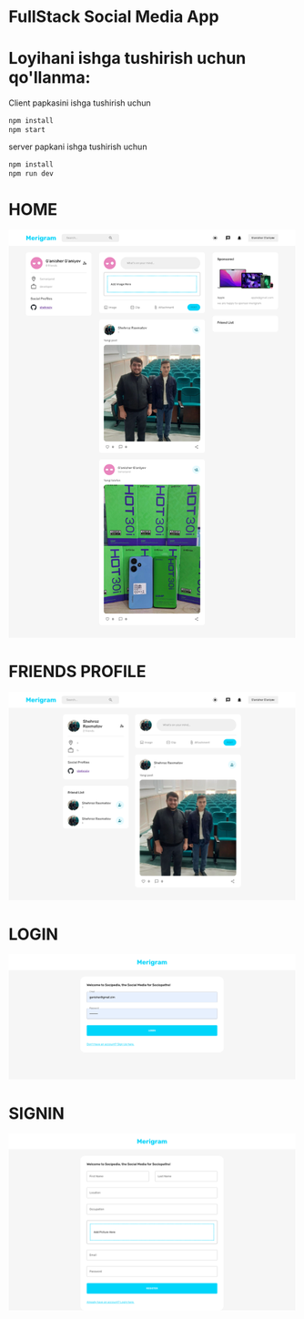 # FullStack Social Media App

# Loyihani ishga tushirish uchun qo'llanma:
<p>Client papkasini ishga tushirish uchun</p>

```
npm install
npm start
```

<p>server papkani ishga tushirish uchun</p>

```
npm install
npm run dev
``` 
# HOME
<img src="./assets/home.png">

# FRIENDS PROFILE
<img src="./assets/friend.png">

# LOGIN
<img src="./assets/login.png">

# SIGNIN
<img src="./assets/signin.png"> 